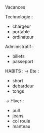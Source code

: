 Vacances

Technologie :
- chargeur
- portable
- ordinateur

Administratif :
- billets 
- passeport

HABITS : 
-> Ete :
- short
- debardeur
- tongs

-> Hiver : 
- pull 
- jeans
- col roule 
- manteau